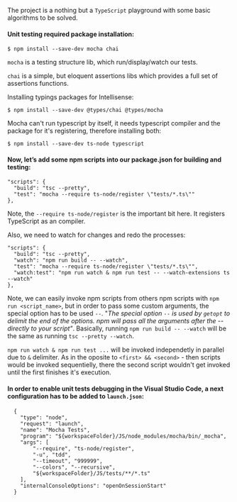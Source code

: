 The project is a nothing but a `TypeScript` playground with some basic algorithms to be solved.
#### Unit testing required package installation:
`$ npm install --save-dev mocha chai`

`mocha` is a testing structure lib, which run/display/watch our tests.

`chai` is a simple, but eloquent assertions libs which provides a full set of assertions functions.

Installing typings packages for Intellisense:

`$ npm install --save-dev @types/chai @types/mocha` 

Mocha can't run typescript by itself, it needs typescript compiler and the package for it's registering, therefore installing both:

`$ npm install --save-dev ts-node typescript`

#### Now, let’s add some npm scripts into our package.json for building and testing: 

```
"scripts": {
  "build": "tsc --pretty",
  "test": "mocha --require ts-node/register \"tests/*.ts\""
},
```

Note, the `--require ts-node/register` is the important bit here. It registers TypeScript as an compiler.

Also, we need to watch for changes and redo the processes: 

```
"scripts": {
  "build": "tsc --pretty",
  "watch": "npm run build -- --watch",
  "test": "mocha --require ts-node/register \"tests/*.ts\"",
  "watch:test": "npm run watch & npm run test -- --watch-extensions ts --watch"
},
```

Note, we can easily invoke npm scripts from others npm scripts with `npm run <script_name>`, but in order to  pass some custom arguments, the special option has to be used `--`. "*The special option `--` is used by `getopt` to delimit the end of the options. npm will pass all the arguments after the -- directly to your script"*. Basically, running `npm run build -- --watch` will be the same as running `tsc --pretty --watch`.


`npm run watch & npm run test ...` will be invoked independetly in parallel due to `&` delimiter. As in the oposite to `<first> && <second>` - then scripts would be invoked sequentielly, there the second script wouldn't get invoked until the first finishes it's execution.  


#### In order to enable unit tests debugging in the Visual Studio Code, a next configuration has to be added to `launch.json`:


```
  {
    "type": "node",
    "request": "launch",
    "name": "Mocha Tests",
    "program": "${workspaceFolder}/JS/node_modules/mocha/bin/_mocha",
    "args": [
        "--require", "ts-node/register",
        "-u", "tdd",
        "--timeout", "999999",
        "--colors", "--recursive",
        "${workspaceFolder}/JS/tests/**/*.ts"
    ],
    "internalConsoleOptions": "openOnSessionStart"
  }
```